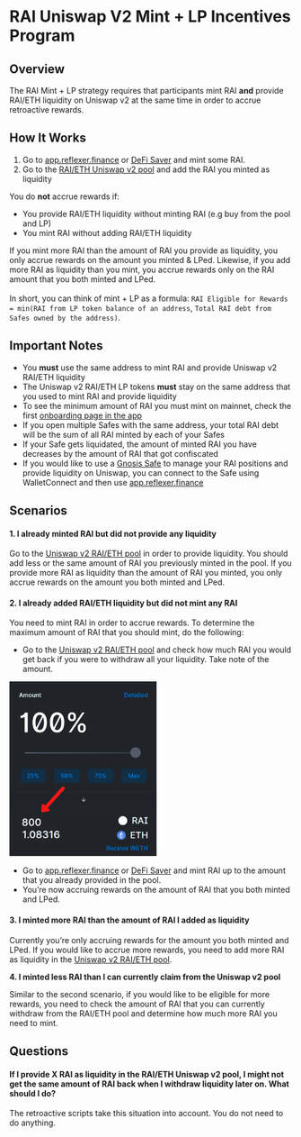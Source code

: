 # RAI Uniswap V2 Mint + LP Incentives Program

## Overview

The RAI Mint + LP strategy requires that participants mint RAI **and** provide RAI/ETH liquidity on Uniswap v2 at the same time in order to accrue retroactive rewards.

## How It Works

1. Go to [app.reflexer.finance](https://app.reflexer.finance) or [DeFi Saver](https://app.defisaver.com/reflexer/manage) and mint some RAI.
2. Go to the [RAI/ETH Uniswap v2 pool](https://app.uniswap.org/#/add/v2/ETH/0x03ab458634910AaD20eF5f1C8ee96F1D6ac54919) and add the RAI you minted as liquidity

You do **not** accrue rewards if:

* You provide RAI/ETH liquidity without minting RAI (e.g buy from the pool and LP)
* You mint RAI without adding RAI/ETH liquidity

If you mint more RAI than the amount of RAI you provide as liquidity, you only accrue rewards on the amount you minted & LPed. Likewise, if you add more RAI as liquidity than you mint, you accrue rewards only on the RAI amount that you both minted and LPed.\
\
In short, you can think of mint + LP as a formula: `RAI Eligible for Rewards = min(RAI from LP token balance of an address`, `Total RAI debt from Safes owned by the address)`.

## Important Notes

* You **must** use the same address to mint RAI and provide Uniswap v2 RAI/ETH liquidity
* The Uniswap v2 RAI/ETH LP tokens **must** stay on the same address that you used to mint RAI and provide liquidity
* To see the minimum amount of RAI you must mint on mainnet, check the first [onboarding page in the app](https://app.reflexer.finance)
* If you open multiple Safes with the same address, your total RAI debt will be the sum of all RAI minted by each of your Safes
* If your Safe gets liquidated, the amount of minted RAI you have decreases by the amount of RAI that got confiscated
* If you would like to use a [Gnosis Safe](https://gnosis-safe.io) to manage your RAI positions and provide liquidity on Uniswap, you can connect to the Safe using WalletConnect and then use [app.reflexer.finance](https://app.reflexer.finance)

## Scenarios

#### 1. I already minted RAI but did not provide any liquidity

Go to the [Uniswap v2 RAI/ETH pool](https://app.uniswap.org/#/add/v2/ETH/0x03ab458634910AaD20eF5f1C8ee96F1D6ac54919) in order to provide liquidity. You should add less or the same amount of RAI you previously minted in the pool. If you provide more RAI as liquidity than the amount of RAI you minted, you only accrue rewards on the amount you both minted and LPed.

#### 2. I already added RAI/ETH liquidity but did not mint any RAI

You need to mint RAI in order to accrue rewards. To determine the maximum amount of RAI that you should mint, do the following:

* Go to the [Uniswap v2 RAI/ETH pool](https://app.uniswap.org/#/add/v2/ETH/0x03ab458634910AaD20eF5f1C8ee96F1D6ac54919) and check how much RAI you would get back if you were to withdraw all your liquidity. Take note of the amount.

![](../.gitbook/assets/remove-rai-eth-lp.png)

* Go to [app.reflexer.finance](https://app.reflexer.finance) or [DeFi Saver](https://app.defisaver.com/reflexer/manage) and mint RAI up to the amount that you already provided in the pool.
* You’re now accruing rewards on the amount of RAI that you both minted and LPed.

#### 3. I minted more RAI than the amount of RAI I added as liquidity

Currently you’re only accruing rewards for the amount you both minted and LPed. If you would like to accrue more rewards, you need to add more RAI as liquidity in the [Uniswap v2 RAI/ETH pool](https://app.uniswap.org/#/add/v2/ETH/0x03ab458634910AaD20eF5f1C8ee96F1D6ac54919).

**4. I minted less RAI than I can currently claim from the Uniswap v2 pool**

Similar to the second scenario, if you would like to be eligible for more rewards, you need to check the amount of RAI that you can currently withdraw from the RAI/ETH pool and determine how much more RAI you need to mint.

## Questions

#### If I provide X RAI as liquidity in the RAI/ETH Uniswap v2 pool, I might not get the same amount of RAI back when I withdraw liquidity later on. What should I do?

The retroactive scripts take this situation into account. You do not need to do anything.
